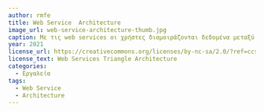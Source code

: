 ```yaml
---
author: rmfe
title: Web Service  Architecture 
image_url: web-service-architecture-thumb.jpg
caption: Με τις web services οι χρήστες διαμοιράζονται δεδομένα μεταξύ δυο διαφορετικών λειτουργικών συστημάτων μέσω αιτημάτων και απαντήσεων μεταξύ του web server και των χρηστών.
year: 2021
license_url: https://creativecommons.org/licenses/by-nc-sa/2.0/?ref=ccsearch&atype=rich
license_text: Web Services Triangle Architecture 
categories:
  - Εργαλεία
tags:
  - Web Service
  - Architecture
---
```

